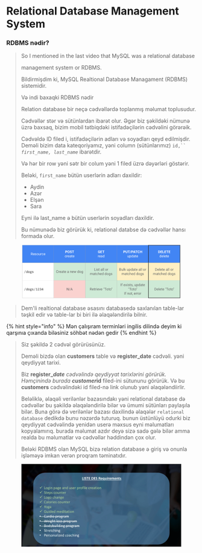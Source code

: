 # Relational Database Management System

### RDBMS nədir?

> So I mentioned in the last video that MySQL was a relational database
>
> management system or RDBMS.
>
> Bildirmişdim ki, MySQL Realtional Database Managament (RDBMS) sistemidir.
>
> Və indi baxaqki RDBMS nədir
>
> Relation database bir neçə cədvəllərdə toplanmış məlumat toplusudur.&#x20;
>
> Cədvəllər stər və sütünlardan ibarət olur. Əgər biz şəkildəki nümunə üzrə baxsaq,  bizim mobil tətbiqdəki istifadəçilərin cədvəlini görərəik.
>
> Cədvəldə ID filed i, istifadəçilərin adları və soyadları qeyd edilmişdir. Deməli bizim data kateqoriyamız, yəni column (sütünlarımız) `id,`` `_`first_name, last_name`_ ibarətdir.
>
> Və hər bir row yəni sətr bir colum yəni 1 filed üzrə dəyərləri göstərir.&#x20;
>
> Beləki, `first_name` bütün userlərin adları daxildir:
>
> * Aydin
> * Azər
> * Elşən
> * Sara
>
> Eyni ilə last\_name ə bütün userlərin soyadları daxildir.&#x20;
>
> Bu nümunədə biz görürük ki, relational databse də cədvəllər hansı formada olur.

<figure><img src=".gitbook/assets/image (3).png" alt=""><figcaption></figcaption></figure>

> Dem'li realtional database əsasını databasedə saxlanılan table-lar təşkil edir və table-lar bi biri ilə əlaqələndirilə bilnir.&#x20;

{% hint style="info" %}
Mən çalışıram terminləri ingilis dilində deyim ki qarşınıa çıxanda biləsiniz söhbət nədən gedir
{% endhint %}



> Siz şəkildə 2 cədvəl görürüsünüz.&#x20;
>
> Deməli bizdə olan **customers** table və **register\_date** cədvəli. yəni qeydiyyat tarixi.
>
> Biz **register\_**_**date** cədvəlində qeydiyyat tarixlərini görürük. Həmçinində burada **customer**_**id** filed-ini sütununu görürük. Və bu **customers** cədvəlindəki id filed-nə link olunub yəni əlaqələndiirlir.
>
> Beləliklə, əlaqəli verilənlər bazasındakı yəni relational database də cədvəllər bu şəkildə əlaqələndirilə bilər və ümumi sütünları paylaşıla bilər.  Buna görə də verilənlər bazası daxilində əlaqələr `relational database` dedikdə bunu nəzərdə tuturuq. bunun üstünlüyü odurki biz qeydiyyat cədvəlində yenidən userə məxsus eyni məlumatları kopyalamırıq. burada məlumat azdır deyə sizə sadə gələ bilər amma realda bu məlumatlar və cədvəllər həddindən çox olur.
>
> Beləki RDBMS olan MySQL bizə relation database ə giriş və onunla işləməyə imkan verən proqram təminatıdır.&#x20;

<figure><img src=".gitbook/assets/image (26).png" alt=""><figcaption></figcaption></figure>
